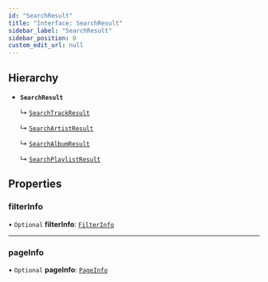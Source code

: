 ```yaml
---
id: "SearchResult"
title: "Interface: SearchResult"
sidebar_label: "SearchResult"
sidebar_position: 0
custom_edit_url: null
---
```


## Hierarchy

- **`SearchResult`**

  ↳ [`SearchTrackResult`](SearchTrackResult.md)

  ↳ [`SearchArtistResult`](SearchArtistResult.md)

  ↳ [`SearchAlbumResult`](SearchAlbumResult.md)

  ↳ [`SearchPlaylistResult`](SearchPlaylistResult.md)

## Properties

### filterInfo

• `Optional` **filterInfo**: [`FilterInfo`](FilterInfo.md)

___

### pageInfo

• `Optional` **pageInfo**: [`PageInfo`](PageInfo.md)
